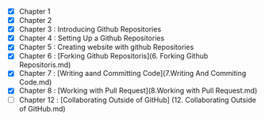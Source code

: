 - [X] Chapter 1
- [X] Chapter 2
- [X] Chapter 3 : Introducing Github Repositories
- [X] Chapter 4 : Setting Up a Github Repositories
- [X] Chapter 5 : Creating website with github Repositories
- [X] Chapter 6 : [Forking Github Repositoris](6. Forking Github Repositoris.md)
- [x] Chapter 7 : [Writing aand Committing Code](7.Writing And Commiting Code.md)
- [x] Chapter 8 : [Working with Pull Request](8.Working with Pull Request.md) 
- [ ] Chapter 12 : [Collaborating Outside of GitHub] (12. Collaborating Outside of GitHub.md)
